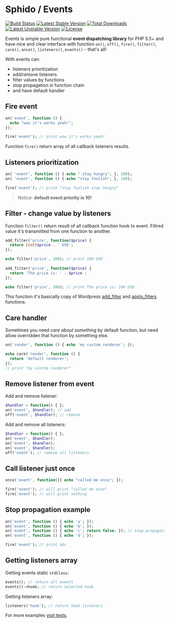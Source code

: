 # Sphido / Events

[![Build Status](https://travis-ci.org/sphido/events.svg?branch=master)](https://travis-ci.org/sphido/events) [![Latest Stable Version](https://poser.pugx.org/sphido/events/v/stable.svg)](https://packagist.org/packages/sphido/events) [![Total Downloads](https://poser.pugx.org/sphido/events/downloads.svg)](https://packagist.org/packages/sphido/events) [![Latest Unstable Version](https://poser.pugx.org/sphido/events/v/unstable.svg)](https://packagist.org/packages/sphido/events) [![License](https://poser.pugx.org/sphido/events/license.svg)](https://packagist.org/packages/sphido/events)

Events is simple pure functional **event dispatching library** for PHP 5.5+ and have nice and clear interface with function `on()`, `off()`, `fire()`, `filter()`, `care()`, `once()`, `listeners()`, `events()` - that's all!

With events can:

- listeners prioritization
- add/remove listeners
- filter values by functions
- stop propagation in function chain
- and have default handler

## Fire event

```php
on('event', function () {
  echo "wow it's works yeah!";
});

fire('event'); // print wow it's works yeah!
```

Function `fire()` return array of all callback listeners results.

## Listeners prioritization

```php
on(	'event', function () { echo " stay hungry"; }, 200);
on(	'event', function () { echo "stay foolish"; }, 100);

fire('event'); // print "stay foolish stay hungry"
```

> Notice: **default event priority is 10!**

## Filter - change value by listeners

Function `filter()` return result of all callback function hook to event. Filtred value it's transmitted from one function to another.
 
```php
add_filter('price', function($price) {
  return (int)$price . ' USD';
});

echo filter('price', 100); // print 100 USD
    
add_filter('price', function($price) {
  return 'The price is: ' . $price ;
});

echo filter('price', 100); // print The price is: 100 USD
```

This function it's basically copy of Wordpress [add_filter](http://codex.wordpress.org/Function_Reference/add_filter) and [apply_filters](http://codex.wordpress.org/Function_Reference/apply_filters) functions.

## Care handler

Sometimes you need *care about something* by default function, but need allow overridden that function by something else.
 
```php
on('render', function () { echo 'my custom renderer'; });

echo care('render', function () {
  return 'default renderer';
});
// print "my custom renderer"

```    
    
## Remove listener from event

Add and remove listener:

```php
$handler = function() { };
on('event', $handler); // add
off('event', $handler); // remove
```

Add and remove all listeners:

```php
$handler = function() { };
on('event', $handler);
on('event', $handler);
on('event', $handler);
off('event'); // remove all listeners
```

## Call listener just once
 
 ```php
once('event', function(){ echo "called me once"; });
 
fire('event'); // will print "called me once" 
fire('event'); // will print nothing
```


## Stop propagation example

```php
on('event', function () { echo 'a'; });
on('event', function () { echo 'b'; });
on('event', function () { echo 'c'; return false; }); // stop propagation
on('event', function () { echo 'd'; });

fire('event'); // print abc
```

## Getting listeners array

Getting events static `stdClass`:

```php
events(); // return all events
events()->hook; // return selected hook
```

Getting listeners array:

```php
listeners('hook'); // return hook listeners
```
    
For more examples [visit tests](https://github.com/sphido/events/tree/master/tests).